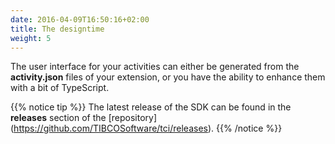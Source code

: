 ```yaml
---
date: 2016-04-09T16:50:16+02:00
title: The designtime
weight: 5
---
```


The user interface for your activities can either be generated from the **activity.json** files of your extension, or you have the ability to enhance them with a bit of TypeScript.

{{% notice tip %}}
The latest release of the SDK can be found in the **releases** section of the [repository] (https://github.com/TIBCOSoftware/tci/releases).
{{% /notice %}}

